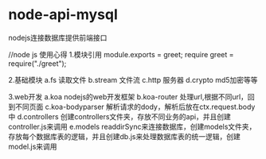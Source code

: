 # node-api-mysql
nodejs连接数据库提供前端接口

//node js 使用心得
1.模块引用
  module.exports = greet;
  require greet = require("./greet");

2.基础模块
  a.fs       读取文件
  b.stream   文件流
  c.http     服务器
  d.crypto   md5加密等等

3.web开发
  a.koa               nodejs的web开发框架
  b.koa-router        处理url,根据不同url，回到不同页面
  c.koa-bodyparser    解析请求的dody，解析后放在ctx.request.body中
  d.controllers       创建controllers文件夹，存放不同业务的api，并且创建controller.js来调用
  e.models            readdirSync来连接数据库，创建models文件夹，存放每个数据库表的逻辑，并且创建db.js来处理数据库表的统一逻辑，创建model.js来调用




